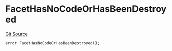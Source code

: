 # FacetHasNoCodeOrHasBeenDestroyed
[Git Source](https://github.com/thrackle-io/rules-engine/blob/af2c902a06ffbdb4f9de3bdbb6a20c476a93b949/src/protocol/economic/ruleProcessor/RuleProcessorDiamond.sol)


```solidity
error FacetHasNoCodeOrHasBeenDestroyed();
```

